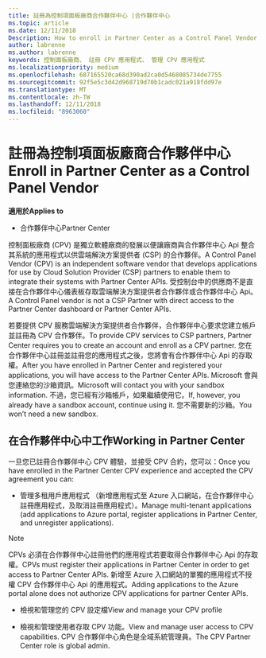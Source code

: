 ```yaml
---
title: 註冊為控制項面板廠商合作夥伴中心 |合作夥伴中心
ms.topic: article
ms.date: 12/11/2018
Description: How to enroll in Partner Center as a Control Panel Vendor
author: labrenne
ms.author: labrenne
keywords: 控制面板廠商、 註冊 CPV 應用程式、 管理 CPV 應用程式
ms.localizationpriority: medium
ms.openlocfilehash: 687165520ca68d390ad2ca0d5468085734de7755
ms.sourcegitcommit: 92f5e5c3d42d968719d70b1cadc021a918fdd97e
ms.translationtype: MT
ms.contentlocale: zh-TW
ms.lasthandoff: 12/11/2018
ms.locfileid: "8963060"
---
```

# <a name="enroll-in-partner-center-as-a-control-panel-vendor"></a><span data-ttu-id="2f88b-103">註冊為控制項面板廠商合作夥伴中心</span><span class="sxs-lookup"><span data-stu-id="2f88b-103">Enroll in Partner Center as a Control Panel Vendor</span></span>

**<span data-ttu-id="2f88b-104">適用於</span><span class="sxs-lookup"><span data-stu-id="2f88b-104">Applies to</span></span>**

- <span data-ttu-id="2f88b-105">合作夥伴中心</span><span class="sxs-lookup"><span data-stu-id="2f88b-105">Partner Center</span></span>

<span data-ttu-id="2f88b-106">控制面板廠商 (CPV) 是獨立軟體廠商的發展以便讓廠商與合作夥伴中心 Api 整合其系統的應用程式以供雲端解決方案提供者 (CSP) 的合作夥伴。</span><span class="sxs-lookup"><span data-stu-id="2f88b-106">A Control Panel Vendor (CPV) is an independent software vendor that develops applications for use by Cloud Solution Provider (CSP) partners to enable them to integrate their systems with Partner Center APIs.</span></span> <span data-ttu-id="2f88b-107">受控制台中的供應商不是直接在合作夥伴中心儀表板存取雲端解決方案提供者合作夥伴或合作夥伴中心 Api。</span><span class="sxs-lookup"><span data-stu-id="2f88b-107">A Control Panel vendor is not a CSP Partner with direct access to the Partner Center dashboard or Partner Center APIs.</span></span>

<span data-ttu-id="2f88b-108">若要提供 CPV 服務雲端解決方案提供者合作夥伴，合作夥伴中心要求您建立帳戶並註冊為 CPV 合作夥伴。</span><span class="sxs-lookup"><span data-stu-id="2f88b-108">To provide CPV services to CSP partners, Partner Center requires you to create an account and enroll as a CPV partner.</span></span> <span data-ttu-id="2f88b-109">您在合作夥伴中心註冊並註冊您的應用程式之後，您將會有合作夥伴中心 Api 的存取權。</span><span class="sxs-lookup"><span data-stu-id="2f88b-109">After you have enrolled in Partner Center and registered your applications, you will have access to the Partner Center APIs.</span></span>  <span data-ttu-id="2f88b-110">Microsoft 會與您連絡您的沙箱資訊。</span><span class="sxs-lookup"><span data-stu-id="2f88b-110">Microsoft will contact you with your sandbox information.</span></span> <span data-ttu-id="2f88b-111">不過，您已經有沙箱帳戶，如果繼續使用它。</span><span class="sxs-lookup"><span data-stu-id="2f88b-111">If, however, you already have a sandbox account, continue using it.</span></span> <span data-ttu-id="2f88b-112">您不需要新的沙箱。</span><span class="sxs-lookup"><span data-stu-id="2f88b-112">You won’t need a new sandbox.</span></span> 


## <a name="working-in-partner-center"></a><span data-ttu-id="2f88b-113">在合作夥伴中心中工作</span><span class="sxs-lookup"><span data-stu-id="2f88b-113">Working in Partner Center</span></span>
<span data-ttu-id="2f88b-114">一旦您已註冊合作夥伴中心 CPV 體驗，並接受 CPV 合約，您可以：</span><span class="sxs-lookup"><span data-stu-id="2f88b-114">Once you have enrolled in the Partner Center CPV experience and accepted the CPV agreement you can:</span></span>

- <span data-ttu-id="2f88b-115">管理多租用戶應用程式 （新增應用程式至 Azure 入口網站，在合作夥伴中心註冊應用程式，及取消註冊應用程式）。</span><span class="sxs-lookup"><span data-stu-id="2f88b-115">Manage multi-tenant applications (add applications to Azure portal, register applications in Partner Center, and unregister applications).</span></span>

>[!Note] 
><span data-ttu-id="2f88b-116">CPVs 必須在合作夥伴中心註冊他們的應用程式若要取得合作夥伴中心 Api 的存取權。</span><span class="sxs-lookup"><span data-stu-id="2f88b-116">CPVs must register their applications in Partner Center in order to get access to Partner Center APIs.</span></span> <span data-ttu-id="2f88b-117">新增至 Azure 入口網站的單獨的應用程式不授權 CPV 合作夥伴中心 Api 的應用程式。</span><span class="sxs-lookup"><span data-stu-id="2f88b-117">Adding applications to the Azure portal alone does not authorize CPV applications for partner Center APIs.</span></span>

- <span data-ttu-id="2f88b-118">檢視和管理您的 CPV 設定檔</span><span class="sxs-lookup"><span data-stu-id="2f88b-118">View and manage your CPV profile</span></span> 

- <span data-ttu-id="2f88b-119">檢視和管理使用者存取 CPV 功能。</span><span class="sxs-lookup"><span data-stu-id="2f88b-119">View and manage user access to CPV capabilities.</span></span> <span data-ttu-id="2f88b-120">CPV 合作夥伴中心角色是全域系統管理員。</span><span class="sxs-lookup"><span data-stu-id="2f88b-120">The CPV Partner Center role is global admin.</span></span>


